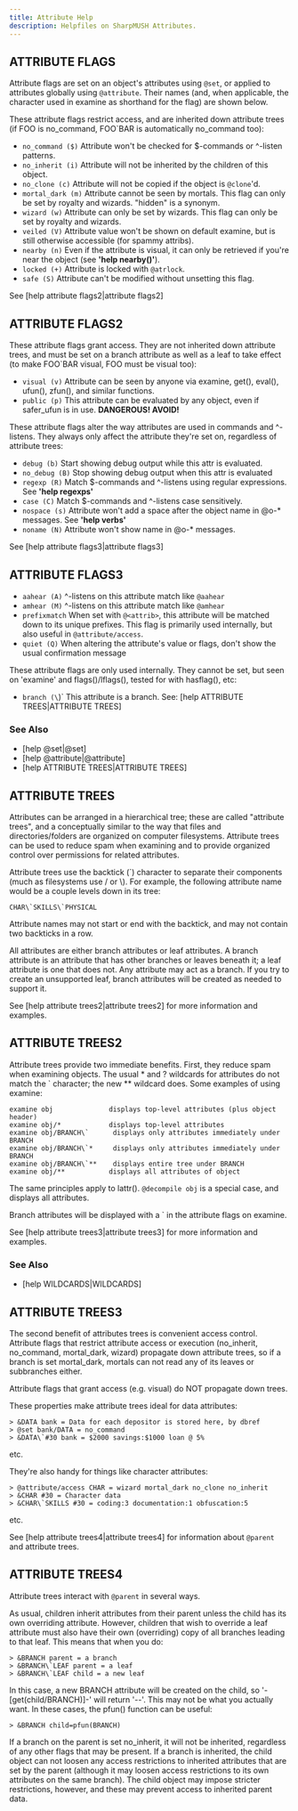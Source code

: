 ```yaml
---
title: Attribute Help
description: Helpfiles on SharpMUSH Attributes.
---
```


## ATTRIBUTE FLAGS

Attribute flags are set on an object's attributes using `@set`, or applied to attributes globally using `@attribute`. Their names (and, when applicable, the character used in examine as shorthand for the flag) are shown below.

These attribute flags restrict access, and are inherited down attribute trees (if FOO is no_command, FOO\`BAR is automatically no_command too):

- `no_command ($)`    Attribute won't be checked for $-commands or ^-listen patterns.
- `no_inherit (i)`    Attribute will not be inherited by the children of this object.
- `no_clone (c)`      Attribute will not be copied if the object is `@clone`'d.
- `mortal_dark (m)`   Attribute cannot be seen by mortals. This flag can only be set by royalty and wizards. "hidden" is a synonym.
- `wizard (w)`        Attribute can only be set by wizards. This flag can only be set by royalty and wizards.
- `veiled (V)`        Attribute value won't be shown on default examine, but is still otherwise accessible (for spammy attribs).
- `nearby (n)`        Even if the attribute is visual, it can only be retrieved if you're near the object (see **'help nearby()'**).
- `locked (+)`        Attribute is locked with `@atrlock`.
- `safe (S)`          Attribute can't be modified without unsetting this flag.

See [help attribute flags2|attribute flags2]

## ATTRIBUTE FLAGS2

These attribute flags grant access. They are not inherited down attribute trees, and must be set on a branch attribute as well as a leaf to take effect (to make FOO\`BAR visual, FOO must be visual too):

- `visual (v)`        Attribute can be seen by anyone via examine, get(), eval(), ufun(), zfun(), and similar functions.
- `public (p)`        This attribute can be evaluated by any object, even if safer_ufun is in use. **DANGEROUS! AVOID!**

These attribute flags alter the way attributes are used in commands and ^-listens. They always only affect the attribute they're set on, regardless of attribute trees:

- `debug (b)`         Start showing debug output while this attr is evaluated.
- `no_debug (B)`      Stop showing debug output when this attr is evaluated
- `regexp (R)`        Match $-commands and ^-listens using regular expressions. See **'help regexps'**
- `case (C)`          Match $-commands and ^-listens case sensitively.
- `nospace (s)`       Attribute won't add a space after the object name in @o-* messages. See **'help verbs'**
- `noname (N)`        Attribute won't show name in @o-* messages.

See [help attribute flags3|attribute flags3]

## ATTRIBUTE FLAGS3

- `aahear (A)`        ^-listens on this attribute match like `@aahear`
- `amhear (M)`        ^-listens on this attribute match like `@amhear`
- `prefixmatch`       When set with `@<attrib>`, this attribute will be matched down to its unique prefixes. This flag is primarily used internally, but also useful in `@attribute/access`.
- `quiet (Q)`         When altering the attribute's value or flags, don't show the usual confirmation message

These attribute flags are only used internally. They cannot be set, but seen on 'examine' and flags()/lflags(), tested for with hasflag(), etc:
- `branch (\`)`        This attribute is a branch. See: [help ATTRIBUTE TREES|ATTRIBUTE TREES]

### See Also
- [help @set|@set]
- [help @attribute|@attribute]
- [help ATTRIBUTE TREES|ATTRIBUTE TREES]

## ATTRIBUTE TREES

Attributes can be arranged in a hierarchical tree; these are called "attribute trees", and a conceptually similar to the way that files and directories/folders are organized on computer filesystems. Attribute trees can be used to reduce spam when examining and to provide organized control over permissions for related attributes.

Attribute trees use the backtick (\`) character to separate their components (much as filesystems use / or \\). For example, the following attribute name would be a couple levels down in its tree:

```
CHAR\`SKILLS\`PHYSICAL
```

Attribute names may not start or end with the backtick, and may not contain two backticks in a row.

All attributes are either branch attributes or leaf attributes. A branch attribute is an attribute that has other branches or leaves beneath it; a leaf attribute is one that does not. Any attribute may act as a branch. If you try to create an unsupported leaf, branch attributes will be created as needed to support it.

See [help attribute trees2|attribute trees2] for more information and examples.

## ATTRIBUTE TREES2

Attribute trees provide two immediate benefits. First, they reduce spam when examining objects. The usual * and ? wildcards for attributes do not match the \` character; the new ** wildcard does. Some examples of using examine:

```
examine obj              displays top-level attributes (plus object header)
examine obj/*            displays top-level attributes
examine obj/BRANCH\`      displays only attributes immediately under BRANCH
examine obj/BRANCH\`*     displays only attributes immediately under BRANCH
examine obj/BRANCH\`**    displays entire tree under BRANCH
examine obj/**           displays all attributes of object
```

The same principles apply to lattr(). `@decompile obj` is a special case, and displays all attributes.

Branch attributes will be displayed with a \` in the attribute flags on examine. 

See [help attribute trees3|attribute trees3] for more information and examples.

### See Also
- [help WILDCARDS|WILDCARDS]

## ATTRIBUTE TREES3

The second benefit of attributes trees is convenient access control. Attribute flags that restrict attribute access or execution (no_inherit, no_command, mortal_dark, wizard) propagate down attribute trees, so if a branch is set mortal_dark, mortals can not read any of its leaves or subbranches either.

Attribute flags that grant access (e.g. visual) do NOT propagate down trees.

These properties make attribute trees ideal for data attributes:
```
> &DATA bank = Data for each depositor is stored here, by dbref
> @set bank/DATA = no_command
> &DATA\`#30 bank = $2000 savings:$1000 loan @ 5%
```
etc.

They're also handy for things like character attributes:
```
> @attribute/access CHAR = wizard mortal_dark no_clone no_inherit
> &CHAR #30 = Character data
> &CHAR\`SKILLS #30 = coding:3 documentation:1 obfuscation:5
```
etc.

See [help attribute trees4|attribute trees4] for information about `@parent` and attribute trees.

## ATTRIBUTE TREES4

Attribute trees interact with `@parent` in several ways.

As usual, children inherit attributes from their parent unless the child has its own overriding attribute. However, children that wish to override a leaf attribute must also have their own (overriding) copy of all branches leading to that leaf. This means that when you do:

```
> &BRANCH parent = a branch
> &BRANCH\`LEAF parent = a leaf
> &BRANCH\`LEAF child = a new leaf
```

In this case, a new BRANCH attribute will be created on the child, so '-[get(child/BRANCH)]-' will return '--'. This may not be what you actually want. In these cases, the pfun() function can be useful:

```
> &BRANCH child=pfun(BRANCH)
```

If a branch on the parent is set no_inherit, it will not be inherited, regardless of any other flags that may be present. If a branch is inherited, the child object can not loosen any access restrictions to inherited attributes that are set by the parent (although it may loosen access restrictions to its own attributes on the same branch). The child object may impose stricter restrictions, however, and these may prevent access to inherited parent data.
